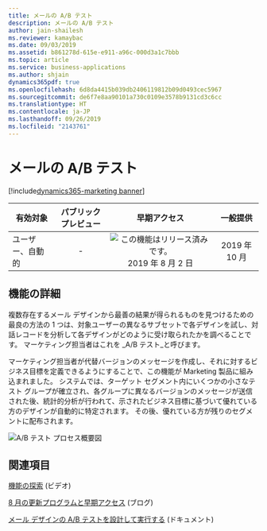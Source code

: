 ```yaml
---
title: メールの A/B テスト
description: メールの A/B テスト
author: jain-shailesh
ms.reviewer: kamaybac
ms.date: 09/03/2019
ms.assetid: b861278d-615e-e911-a96c-000d3a1c7bbb
ms.topic: article
ms.service: business-applications
ms.author: shjain
dynamics365pdf: true
ms.openlocfilehash: 6d8da4415b039db2406119812b09d0493cec5967
ms.sourcegitcommit: de6f7e8aa90101a730c0109e3578b9131cd3c6cc
ms.translationtype: HT
ms.contentlocale: ja-JP
ms.lasthandoff: 09/26/2019
ms.locfileid: "2143761"
---
```

# <a name="email-ab-testing"></a>メールの A/B テスト
[!include[dynamics365-marketing banner](../includes/dynamics365-marketing.md)]

| 有効対象    |  パブリック プレビュー | 早期アクセス | 一般提供 | 
| ---------- | :----------: |:----------: |:----------: |
|ユーザー、自動的|-|![この機能はリリース済みです。](/dynamics365-release-plan/media/green-checkmark.png "この機能はリリース済みです。") 2019 年 8 月 2 日| 2019 年 10 月|






## <a name="feature-details"></a>機能の詳細
<!--feature detail start -->
複数存在するメール デザインから最善の結果が得られるものを見つけるための最良の方法の 1 つは、対象ユーザーの異なるサブセットで各デザインを試し、対話レコードを分析して各デザインがどのように受け取られたかを調べることです。 マーケティング担当者はこれを _A/B テスト_と呼びます。 

マーケティング担当者が代替バージョンのメッセージを作成し、それに対するビジネス目標を定義できるようにすることで、この機能が Marketing 製品に組み込まれました。 システムでは、ターゲット セグメント内にいくつかの小さなテスト グループが確立され、各グループに異なるバージョンのメッセージが送信された後、統計的分析が行われて、示されたビジネス目標に基づいて優れている方のデザインが自動的に特定されます。 その後、優れている方が残りのセグメントに配布されます。
<!--feature detail end -->

![A/B テスト プロセス概要図](media/a-b-testing.png "A/B テスト プロセス概要図")
<!-- Picture 1 -->











## <a name="see-also"></a>関連項目
[機能の探索](https://aka.ms/rogm19RW2ROV2) (ビデオ)

[8 月の更新プログラムと早期アクセス](https://cloudblogs.microsoft.com/dynamics365/it/2019/08/03/dynamics-365-for-marketing-august-update-and-early-access-are-rolling-out-now/) (ブログ)

[メール デザインの A/B テストを設計して実行する](https://docs.microsoft.com/dynamics365/customer-engagement/marketing/email-a-b-testing) (ドキュメント)
